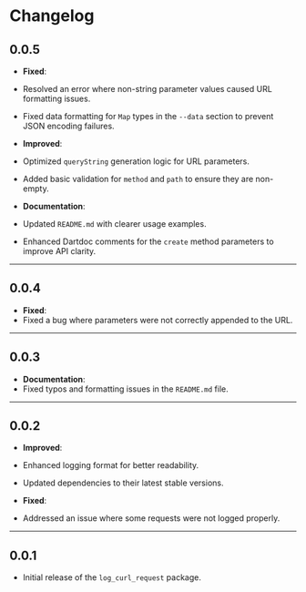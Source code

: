 # Changelog

## 0.0.5

- **Fixed**:
- Resolved an error where non-string parameter values caused URL formatting issues.  
- Fixed data formatting for `Map` types in the `--data` section to prevent JSON encoding failures.  

- **Improved**:
- Optimized `queryString` generation logic for URL parameters.  
- Added basic validation for `method` and `path` to ensure they are non-empty.  

- **Documentation**:
- Updated `README.md` with clearer usage examples.  
- Enhanced Dartdoc comments for the `create` method parameters to improve API clarity.  

---

## 0.0.4

- **Fixed**:
- Fixed a bug where parameters were not correctly appended to the URL.  

---

## 0.0.3

- **Documentation**:
- Fixed typos and formatting issues in the `README.md` file.  

---

## 0.0.2

- **Improved**:
- Enhanced logging format for better readability.  
- Updated dependencies to their latest stable versions.  

- **Fixed**:
- Addressed an issue where some requests were not logged properly.  

---

## 0.0.1

- Initial release of the `log_curl_request` package.
